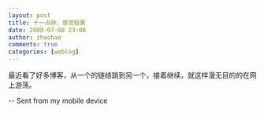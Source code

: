 ```yaml
---
layout: post
title: 十一点钟，感觉挺累
date: 2008-07-08 23:08
author: zhaohao
comments: true
categories: [weblog]
---
```

最近看了好多博客，从一个的链结跳到另一个，接着继续，就这样漫无目的的在网上游荡。

--
Sent from my mobile device
